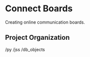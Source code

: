 # Connect Boards

Creating online communication boards.

## Project Organization

/py
/jss
/db_objects
